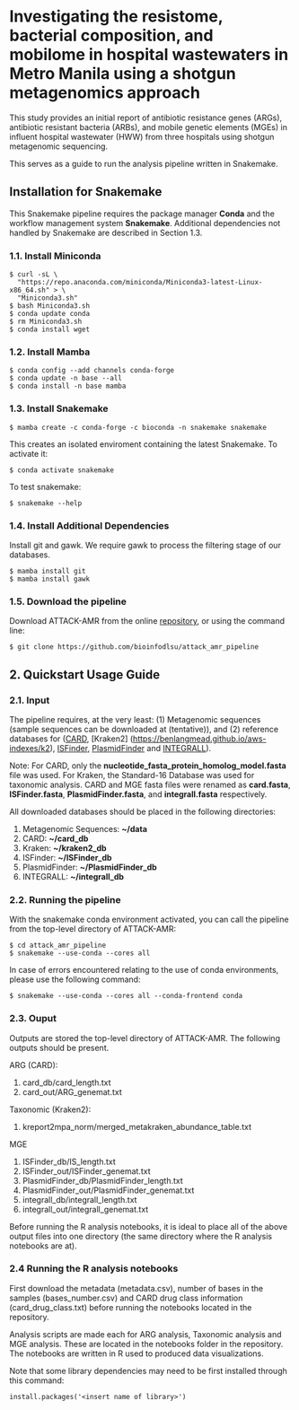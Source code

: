 
# Investigating the resistome, bacterial composition, and mobilome in hospital wastewaters in Metro Manila using a shotgun metagenomics approach

This study provides an initial report of antibiotic resistance genes (ARGs), antibiotic resistant bacteria (ARBs), and mobile genetic elements (MGEs) in influent hospital wastewater (HWW) from three hospitals using shotgun metagenomic sequencing.


This serves as a guide to run the analysis pipeline written in Snakemake.

## Installation for Snakemake
This Snakemake pipeline requires the package manager **Conda** and the workflow management system **Snakemake**.
Additional dependencies not handled by Snakemake are described in Section 1.3.

### 1.1. Install Miniconda 
```
$ curl -sL \
  "https://repo.anaconda.com/miniconda/Miniconda3-latest-Linux-x86_64.sh" > \
  "Miniconda3.sh"
$ bash Miniconda3.sh
$ conda update conda
$ rm Miniconda3.sh
$ conda install wget
```

### 1.2. Install Mamba 
```
$ conda config --add channels conda-forge
$ conda update -n base --all
$ conda install -n base mamba
```

### 1.3. Install Snakemake
```
$ mamba create -c conda-forge -c bioconda -n snakemake snakemake
```
This creates an isolated enviroment containing the latest Snakemake. To activate it:
```
$ conda activate snakemake
```
To test snakemake:
```
$ snakemake --help
```

### 1.4. Install Additional Dependencies
Install git and gawk. We require gawk to process the filtering stage of our databases.
```
$ mamba install git
$ mamba install gawk
```

### 1.5. Download the pipeline
Download ATTACK-AMR from the online [repository](https://github.com/bioinfodlsu/attack_amr_pipeline), or using the command line:
```
$ git clone https://github.com/bioinfodlsu/attack_amr_pipeline
```

## 2. Quickstart Usage Guide

### 2.1. Input
The pipeline requires, at the very least: (1) Metagenomic sequences (sample sequences can be downloaded at (tentative)), and (2) reference databases for ([CARD](https://card.mcmaster.ca/latest/data), [Kraken2] (https://benlangmead.github.io/aws-indexes/k2), [ISFinder](https://isfinder.biotoul.fr/), [PlasmidFinder](https://bitbucket.org/genomicepidemiology/workspace/projects/DB) and [INTEGRALL](http://integrall.bio.ua.pt/)). 

Note: For CARD, only the **nucleotide_fasta_protein_homolog_model.fasta** file was used. For Kraken, the Standard-16 Database was used for taxonomic analysis. CARD and MGE fasta files were renamed as **card.fasta**,  **ISFinder.fasta**, **PlasmidFinder.fasta**, and **integrall.fasta** respectively.


All downloaded databases should be placed in the following directories:
1. Metagenomic Sequences: **~/data**
2. CARD: **~/card_db**
3. Kraken: **~/kraken2_db**
4. ISFinder: **~/ISFinder_db**
4. PlasmidFinder: **~/PlasmidFinder_db**
4. INTEGRALL: **~/integrall_db**
 

### 2.2. Running the pipeline
With the snakemake conda environment activated, you can call the pipeline from the top-level directory of ATTACK-AMR:
```
$ cd attack_amr_pipeline
$ snakemake --use-conda --cores all
```
In case of errors encountered relating to the use of conda environments, please use the following command:
```
$ snakemake --use-conda --cores all --conda-frontend conda

```

### 2.3. Ouput
Outputs are stored the top-level directory of ATTACK-AMR. The following outputs should be present. 

ARG (CARD):
1. card_db/card_length.txt
2. card_out/ARG_genemat.txt

Taxonomic (Kraken2):
1. kreport2mpa_norm/merged_metakraken_abundance_table.txt

MGE
1. ISFinder_db/IS_length.txt
2. ISFinder_out/ISFinder_genemat.txt
3. PlasmidFinder_db/PlasmidFinder_length.txt
4. PlasmidFinder_out/PlasmidFinder_genemat.txt
5. integrall_db/integrall_length.txt
6. integrall_out/integrall_genemat.txt


Before running the R analysis notebooks, it is ideal to place all of the above output files into one directory (the same directory where the R analysis notebooks are at).

### 2.4 Running the R analysis notebooks

First download the metadata (metadata.csv), number of bases in the samples (bases_number.csv) and CARD drug class information (card_drug_class.txt) before running the notebooks located in the repository.

Analysis scripts are made each for ARG analysis, Taxonomic analysis and MGE analysis. These are located in the notebooks folder in the repository. The notebooks are written in R used to produced data visualizations.

Note that some library dependencies may need to be first installed through this command:

```
install.packages('<insert name of library>')
```





